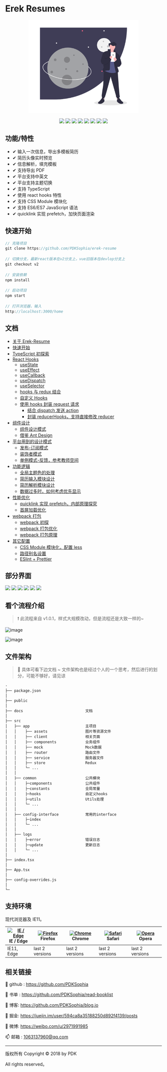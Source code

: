 # Erek Resumes

<div align='center'>
<img src='./image/logo.png' height=300 />

![](https://img.shields.io/badge/erek--resume-1.0.2-red.svg)
![](https://img.shields.io/badge/react-16.12.0-blue.svg)
![](https://img.shields.io/badge/react_redux-7.1.3-orange.svg)
![](https://img.shields.io/badge/typescript-3.7.2-blue.svg)
![](https://img.shields.io/badge/seamless_immutable-7.1.4-yellow.svg)
![](https://img.shields.io/badge/react_app_rewired-2.1.5-green.svg)
![](https://img.shields.io/badge/quicklink-2.1.5-green.svg)
![](https://img.shields.io/badge/license-MIT-orange.svg)

</div>

## 功能/特性

- ✔ 输入一次信息，导出多模板简历
- ✔ 简历头像实时预览
- ✔ 信息解析，填充模板
- ✔ 支持导出 PDF
- ✔ 平台支持中英文
- ✔ 平台支持主题切换
- ✔ 支持 TypeScript
- ✔ 使用 react hooks 特性
- ✔ 支持 CSS Module 模块化
- ✔ 支持 ES6/ES7 JavaScript 语法
- ✔ quicklink 实现 prefetch，加快页面渲染

## 快速开始

```js
// 克隆项目
git clone https://github.com/PDKSophia/erek-resume

// 切换分支，最新react版本在v2分支上，vue旧版本在devlop分支上
git checkout v2

// 安装依赖
npm install

// 启动项目
npm start

// 打开浏览器，输入
http://localhost:3000/home
```

## 文档

- [关于 Erek-Resume](./docs/README.md)
- [快速开始](./docs/QuickStart.md)
- [TypeScript 初探索]('./docs/TypeScript.md)
- [React Hooks](./docs/ReactHooks.md)
  - [useState](./docs/ReactHooks.md)
  - [useEffect](./docs/ReactHooks.md)
  - [useCallback](./docs/ReactHooks.md)
  - [useDispatch](./docs/ReactHooks.md)
  - [useSelector](./docs/ReactHooks.md)
  - [hooks 与 redux 结合](./docs/ReactHooks.md)
  - [自定义 Hooks](./docs/ReactHooks.md)
  - [使用 hooks 封装 request 请求](./docs/ReactHooks.md)
    - [结合 dispatch 发送 action](./docs/ReactHooks.md)
    - [封装 reducerHooks，支持直接修改 reducer](./docs/ReactHooks.md)
- [组件设计](./docs/Component.md)
  - [组件设计模式](./docs/Component.md)
  - [借鉴 Ant Design](./docs/Component.md)
- [平台用到的设计模式](./docs/DesignPatterns.md)
  - [发布-订阅模式](./docs/DesignPatterns.md)
  - [装饰者模式](./docs/DesignPatterns.md)
  - [单例模式-反馈，参考教师空间](./docs/DesignPatterns.md)
- [功能逻辑](./docs/Action/README.md)
  - [全局主题色的处理](./docs/Action/README.md)
  - [简历输入模块设计](./docs/Action/README.md)
  - [简历解析模块设计](./docs/Action/README.md)
  - [数据过多时，如何考虑优先显示](./docs/Action/README.md)
- [性能优化](./docs/Performance.md)
  - [quicklink 实现 prefetch，内部原理探究](./docs/Performance.md)
  - [首屏加载优化](./docs/Performance.md)
- [webpack 打包](./docs/Webpack.md)
  - [webpack 初探](./docs/Webpack.md)
  - [webpack 打包优化](./docs/Webpack.md)
  - [webpack 打包原理](./docs/Webpack.md)
- [其它配置](./docs/OtherConfig.md)
  - [CSS Module 模块化，配置 less](./docs/OtherConfig.md)
  - [路径别名设置](./docs/OtherConfig.md)
  - [ESlint + Prettier](./docs/OtherConfig.md)

## 部分界面

<img src='https://github.com/PDKSophia/YunResume/raw/master/image/lo1.png'>

<img src='https://github.com/PDKSophia/YunResume/raw/master/image/lo2.png'>

<img src='https://github.com/PDKSophia/YunResume/raw/master/image/lo5.png'>

<img src='https://github.com/PDKSophia/YunResume/raw/master/image/lo3.png'>

<img src='https://github.com/PDKSophia/YunResume/raw/master/image/lo4.png'>

<img src='https://github.com/PDKSophia/YunResume/raw/master/image/lo6.png'>

## 看个流程介绍

> ❗ 此流程来自 v1.0.1，样式大规模改动，但是流程还是大致一样的~

![image](https://github.com/PDKSophia/resumes/raw/develop/image/x.gif)

![image](https://github.com/PDKSophia/resumes/raw/develop/image/y.gif)

## 文件架构

> 🎯 具体可看下边文档 ~ 文件架构也是经过个人的一个思考，然后进行的划分，可能不够好，请见谅

```
·
├── package.json
│
├── public
│
├── docs                            文档
│
├── src
│   ├── app                         主项目
│   │    ├── assets                 图片等资源文件
│   │    ├── client                 相关页面
│   │    ├── components             业务组件
│   │    ├── mock                   Mock数据
│   │    ├── router                 路由文件
│   │    ├── service                服务器文件
│   │    ├── store                  Redux
│   │    └─ ...
│   │
│   ├── common                      公共模块
│   │    ├─components               公共组件
│   │    ├─constants                全局常量
│   │    ├─hooks                    自定义hooks
│   │    ├─utils                    Utils处理
│   │    └─ ...
│   │
│   ├── config-interface            常用的interface
│   │    ├─index
│   │    └─ ...
│   │
│   ├── logs
│   │    ├─error                    错误日志
│   │    ├─update                   更新日志
│   │    └─ ...
│
├── index.tsx
│
├── App.tsx
│
├── config-overrides.js
│
└─
```

## 支持环境

现代浏览器及 IE11。

| [<img src="https://raw.githubusercontent.com/alrra/browser-logos/master/src/edge/edge_48x48.png" alt="IE / Edge" width="24px" height="24px" />](http://godban.github.io/browsers-support-badges/)</br>IE / Edge | [<img src="https://raw.githubusercontent.com/alrra/browser-logos/master/src/firefox/firefox_48x48.png" alt="Firefox" width="24px" height="24px" />](http://godban.github.io/browsers-support-badges/)</br>Firefox | [<img src="https://raw.githubusercontent.com/alrra/browser-logos/master/src/chrome/chrome_48x48.png" alt="Chrome" width="24px" height="24px" />](http://godban.github.io/browsers-support-badges/)</br>Chrome | [<img src="https://raw.githubusercontent.com/alrra/browser-logos/master/src/safari/safari_48x48.png" alt="Safari" width="24px" height="24px" />](http://godban.github.io/browsers-support-badges/)</br>Safari | [<img src="https://raw.githubusercontent.com/alrra/browser-logos/master/src/opera/opera_48x48.png" alt="Opera" width="24px" height="24px" />](http://godban.github.io/browsers-support-badges/)</br>Opera |
| --------------------------------------------------------------------------------------------------------------------------------------------------------------------------------------------------------------- | ----------------------------------------------------------------------------------------------------------------------------------------------------------------------------------------------------------------- | ------------------------------------------------------------------------------------------------------------------------------------------------------------------------------------------------------------- | ------------------------------------------------------------------------------------------------------------------------------------------------------------------------------------------------------------- | --------------------------------------------------------------------------------------------------------------------------------------------------------------------------------------------------------- |
| IE11, Edge                                                                                                                                                                                                      | last 2 versions                                                                                                                                                                                                   | last 2 versions                                                                                                                                                                                               | last 2 versions                                                                                                                                                                                               | last 2 versions                                                                                                                                                                                           |

## 相关链接

💙 github : https://github.com/PDKSophia

🎨 书单 : https://github.com/PDKSophia/read-booklist

🎯 博客: https://github.com/PDKSophia/blog.io

🥇 掘金: https://juejin.im/user/594ca8a35188250d892f4139/posts

🔔 微博: https://weibo.com/u/2971991985

📫 邮箱 : 1063137960@qq.com

---

版权所有 Copyright © 2018 by PDK

All rights reserved。
